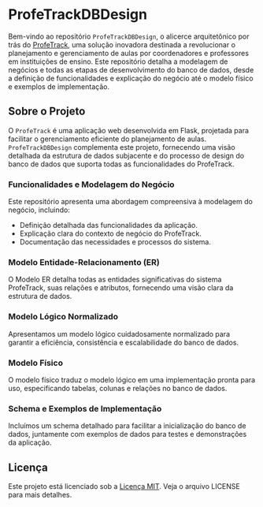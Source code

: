 # ProfeTrackDBDesign

Bem-vindo ao repositório `ProfeTrackDBDesign`, o alicerce arquitetônico por trás do [ProfeTrack](https://github.com/ecaf1/ProfeTrack), uma solução inovadora destinada a revolucionar o planejamento e gerenciamento de aulas por coordenadores e professores em instituições de ensino. Este repositório detalha a modelagem de negócios e todas as etapas de desenvolvimento do banco de dados, desde a definição de funcionalidades e explicação do negócio até o modelo físico e exemplos de implementação.

## Sobre o Projeto

O `ProfeTrack` é uma aplicação web desenvolvida em Flask, projetada para facilitar o gerenciamento eficiente do planejamento de aulas. `ProfeTrackDBDesign` complementa este projeto, fornecendo uma visão detalhada da estrutura de dados subjacente e do processo de design do banco de dados que suporta todas as funcionalidades do ProfeTrack.

### Funcionalidades e Modelagem do Negócio

Este repositório apresenta uma abordagem compreensiva à modelagem do negócio, incluindo:

- Definição detalhada das funcionalidades da aplicação.
- Explicação clara do contexto de negócio do ProfeTrack.
- Documentação das necessidades e processos do sistema.

### Modelo Entidade-Relacionamento (ER)

O Modelo ER detalha todas as entidades significativas do sistema ProfeTrack, suas relações e atributos, fornecendo uma visão clara da estrutura de dados.

### Modelo Lógico Normalizado

Apresentamos um modelo lógico cuidadosamente normalizado para garantir a eficiência, consistência e escalabilidade do banco de dados.

### Modelo Físico

O modelo físico traduz o modelo lógico em uma implementação pronta para uso, especificando tabelas, colunas e relações no banco de dados.

### Schema e Exemplos de Implementação

Incluímos um schema detalhado para facilitar a inicialização do banco de dados, juntamente com exemplos de dados para testes e demonstrações da aplicação.

## Licença

Este projeto está licenciado sob a [Licença MIT](LICENSE). Veja o arquivo LICENSE para mais detalhes.


